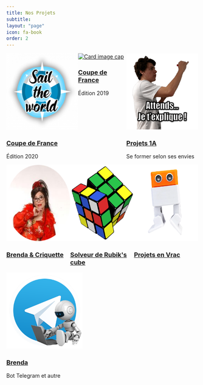 ```yaml
---
title: Nos Projets
subtitle:
layout: "page"
icon: fa-book
order: 2
---
```


<div class="card-container">
<div class="card-deck flex-row flex-nowrap">
  <div class="card">
    <a href="/assets/md/coupe2020"><img src="/assets/images/sail.png"
                                        height="200 px" alt="Card image cap"></a>
    <a href="/assets/md/coupe2020">
      <div class="card-body">
        <a href="/assets/md/coupe2020"><h3 class="card-sub align-middle">Coupe de
            France</h3></a>
        <p class="time-card">Édition 2020</p>
      </div><!-- END CARD-BODY -->
    </a>
  </div><!-- END CARD -->
</div><!-- END CARD DECK -->

<div class="card-deck flex-row flex-nowrap">
  <div class="card">
    <a href="/assets/md/coupe2019"><img src="/assets/images/2A2018.png"
                                        height="200 px" alt="Card image cap"></a>
    <a href="/assets/md/coupe2019">
      <div class="card-body">
        <a href="/assets/md/coupe2019"><h3 class="card-sub align-middle">Coupe de
            France</h3></a>
        <p class="time-card">Édition 2019</p>
      </div><!-- END CARD-BODY -->
    </a>
  </div><!-- END CARD -->
</div><!-- END CARD DECK -->

<div class="card-deck flex-row flex-nowrap">
  <div class="card">
    <a href="/assets/md/projet1A"><img src="/assets/images/1A.png"
                                       height="200px" width="200px" alt="Card image cap"></a>
    <a href="/assets/md/projet1A">
      <div class="card-body">
        <a href="/assets/md/projet1A"><h3 class="card-subalign-middle">Projets 1A</h3></a>
        <p class="time-card">Se former selon ses envies</p>
      </div><!-- END CARD-BODY -->
    </a>
  </div><!-- END CARD -->
</div><!-- END CARD DECK -->
</div>
<div class="card-container">
<div class="card-deck flex-row flex-nowrap">
  <div class="card">
    <a href="/assets/md/brenda"><img src="/assets/images/circle-brenda.png"
                                     height="200px" width="200px" alt="Card image cap"></a>
    <a href="/assets/md/brenda">
      <div class="card-body">
        <a href="/assets/md/brenda"><h3 class="card-subalign-middle">Brenda & Criquette</h3></a>
      </div><!-- END CARD-BODY -->
    </a>
  </div><!-- END CARD -->
</div>

<div class="card-deck flex-row flex-nowrap">
  <div class="card">
    <a href="/assets/md/rubik"><img src="/assets/images/rubik.png"
                                       height="200px" width="200px" alt="Card image cap"></a>
    <a href="/assets/md/rubik">
      <!-- THIS DIV IS NOT CLICKABLE BUT I WANT IT TO BE -->
      <div class="card-body">
        <a href="/assets/md/rubik"><h3 class="card-subalign-middle">Solveur de Rubik's cube</h3></a>
      </div><!-- END CARD-BODY -->
    </a>
  </div><!-- END CARD -->
</div>

<div class="card-deck flex-row flex-nowrap">
  <div class="card">
    <a href="/assets/md/vrac"><img src="/assets/images/otoo.webp"
                                   height="200px" width="200px" alt="Card image cad"></a>
    <a href="/assets/md/vrac">
      <!-- THIS DIV IS NOT CLICKABLE BUT I WANT IT TO BE -->
      <div class="card-body">
        <a href="/assets/md/vrac"><h3 class="card-subalign-middle">Projets en Vrac</h3></a>
      </div><!-- END CARD-BODY -->
    </a>
  </div><!-- END CARD -->
</div><!-- END CARD DECK -->
</div>

<div class="card-deck flex-row flex-nowrap">
  <div class="card">
    <a href="/assets/md/tobrie"><img src="/assets/images/bot.png"
                                     height="200px" width="200px" alt="Card image cap"></a>
    <a href="/assets/md/tobrie">
      <!-- THIS DIV IS NOT CLICKABLE BUT I WANT IT TO BE -->
      <div class="card-body">
        <a href="/assets/md/tobrie"><h3 class="card-subalign-middle">Brenda </h3></a>
        <p class="time-card">Bot Telegram et autre</p>
      </div><!-- END CARD-BODY -->
    </a>
  </div><!-- END CARD -->
</div><!-- END CARD DECK -->
<style>
.card-container{
  width:100%;
  float: left ;
    display: flex;
  align-items: flex-start;
  justify-content: space-between;
}

.card-body{
  width:80%;
  padding-left:10px;
  margin-top:10px;
  transition:.3s;
  -webkit-transition:.3s;
}

.card-deck{
float:left;
width=30%;
margin-bottom:3.2rem;
margin-left:0.5rem;
    overflow-x: auto;
    -webkit-overflow-scrolling: touch;
}

.front-deck{
  padding-top:12rem;
}

.card{
  margin-right:16px;
  border:none;
  flex: 0 0 auto;
}

.card .card-body:first-of-type{
  border-top:0px; 

}
.card-deck:hover {
  box-shadow: 0 8px 16px 0 #41484c;
    border-radius: 0.5em;
}
</style>
